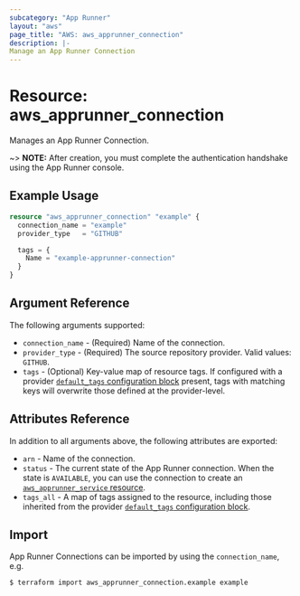 ```yaml
---
subcategory: "App Runner"
layout: "aws"
page_title: "AWS: aws_apprunner_connection"
description: |-
Manage an App Runner Connection
---
```


# Resource: aws_apprunner_connection

Manages an App Runner Connection.

~> **NOTE:** After creation, you must complete the authentication handshake using the App Runner console.

## Example Usage

```terraform
resource "aws_apprunner_connection" "example" {
  connection_name = "example"
  provider_type   = "GITHUB"

  tags = {
    Name = "example-apprunner-connection"
  }
}
```

## Argument Reference

The following arguments supported:

* `connection_name` - (Required) Name of the connection.
* `provider_type` - (Required) The source repository provider. Valid values: `GITHUB`.
* `tags` - (Optional) Key-value map of resource tags. If configured with a provider [`default_tags` configuration block](/docs/providers/aws/index.html#default_tags-configuration-block) present, tags with matching keys will overwrite those defined at the provider-level.

## Attributes Reference

In addition to all arguments above, the following attributes are exported:

* `arn` - Name of the connection.
* `status` - The current state of the App Runner connection. When the state is `AVAILABLE`, you can use the connection to create an [`aws_apprunner_service` resource](/docs/providers/aws/r/apprunner_service).
* `tags_all` - A map of tags assigned to the resource, including those inherited from the provider [`default_tags` configuration block](/docs/providers/aws/index.html#default_tags-configuration-block).

## Import

App Runner Connections can be imported by using the `connection_name`, e.g.

```
$ terraform import aws_apprunner_connection.example example
```
